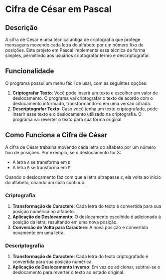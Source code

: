 # Cifra de César em Pascal

## Descrição

A cifra de César é uma técnica antiga de criptografia que protege mensagens movendo cada letra do alfabeto por um número fixo de posições. Este projeto em Pascal implementa essa técnica de forma simples, permitindo aos usuários criptografar termo e descriptografar.

## Funcionalidade

O programa possui um menu fácil de usar, com as seguintes opções:

1. **Criptografar Texto**: Você pode inserir um texto e escolher um valor de deslocamento. O programa vai criptografar o texto de acordo com o deslocamento informado, transformando-o em uma versão cifrada.
2. **Descriptografar Texto**: Caso você tenha um texto criptografado, pode inserir esse texto e o deslocamento utilizado na criptografia. O programa vai reverter o texto para sua forma original.

## Como Funciona a Cifra de César

A cifra de César trabalha movendo cada letra do alfabeto por um número fixo de posições. Por exemplo, se o deslocamento for 3:

- A letra `A` se transforma em `D`
- A letra `B` se transforma em `E`

Quando o deslocamento faz com que a letra ultrapasse `Z`, ela volta ao início do alfabeto, criando um ciclo contínuo.

### Criptografia

1. **Transformação de Caractere**: Cada letra do texto é convertida para sua posição numérica no alfabeto.
2. **Aplicação do Deslocamento**: O deslocamento escolhido é adicionado à posição da letra, resultando em uma nova posição.
3. **Conversão de Volta para Caractere**: A nova posição é convertida novamente em uma letra.

### Descriptografia

1. **Transformação de Caractere**: Cada letra do texto criptografado é convertida para sua posição numérica.
2. **Aplicação do Deslocamento Inverso**: Em vez de adicionar, subtrai-se o deslocamento para reverter o texto ao estado original.
